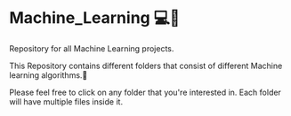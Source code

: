 # Machine_Learning 💻🤖
Repository for all Machine Learning projects.

This Repository contains different folders that consist of different Machine learning algorithms.📁 

Please feel free to click on any folder that you're interested in. Each folder will have multiple files inside it.
